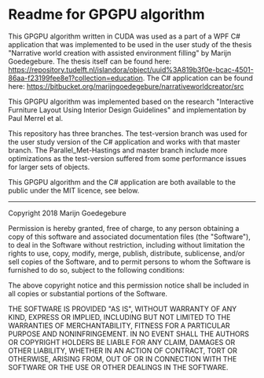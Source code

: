 # Readme for GPGPU algorithm
This GPGPU algorithm written in CUDA was used as a part of a WPF C# application that was implemented to be used in the user study of the thesis "Narrative world creation with assisted environment filling" by Marijn Goedegebure. The thesis itself can be found here: https://repository.tudelft.nl/islandora/object/uuid%3A819b3f0e-bcac-4501-86aa-f23199fee8e1?collection=education. The C# application can be found here: https://bitbucket.org/marijngoedegebure/narrativeworldcreator/src

This GPGPU algorithm was implemented based on the research "Interactive Furniture Layout Using Interior Design Guidelines" and implementation by Paul Merrel et al.

This repository has three branches. The test-version branch was used for the user study version of the C# application and works with that master branch. The Parallel_Met-Hastings and master branch include more optimizations as the test-version suffered from some performance issues for larger sets of objects.

This GPGPU algorithm and the C# application are both available to the public under the MIT licence, see below.

----------------------------------------------------

Copyright 2018 Marijn Goedegebure

Permission is hereby granted, free of charge, to any person obtaining a copy of this software and associated documentation files (the "Software"), to deal in the Software without restriction, including without limitation the rights to use, copy, modify, merge, publish, distribute, sublicense, and/or sell copies of the Software, and to permit persons to whom the Software is furnished to do so, subject to the following conditions:

The above copyright notice and this permission notice shall be included in all copies or substantial portions of the Software.

THE SOFTWARE IS PROVIDED "AS IS", WITHOUT WARRANTY OF ANY KIND, EXPRESS OR IMPLIED, INCLUDING BUT NOT LIMITED TO THE WARRANTIES OF MERCHANTABILITY, FITNESS FOR A PARTICULAR PURPOSE AND NONINFRINGEMENT. IN NO EVENT SHALL THE AUTHORS OR COPYRIGHT HOLDERS BE LIABLE FOR ANY CLAIM, DAMAGES OR OTHER LIABILITY, WHETHER IN AN ACTION OF CONTRACT, TORT OR OTHERWISE, ARISING FROM, OUT OF OR IN CONNECTION WITH THE SOFTWARE OR THE USE OR OTHER DEALINGS IN THE SOFTWARE.